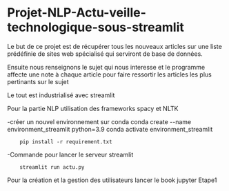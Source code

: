 # Projet-NLP-Actu-veille-technologique-sous-streamlit
Le but de ce projet est de récupérer tous les nouveaux articles sur une liste prédéfinie de sites web spécialisé qui serviront de base de données.

Ensuite nous renseignons le sujet qui nous interesse et le programme affecte une note à chaque article pour faire ressortir les articles les plus pertinants sur le sujet

Le tout est industrialisé avec streamlit

Pour la partie NLP utilisation des frameworks spacy et NLTK

-créer un nouvel environnement sur conda
		conda create --name environment_streamlit python=3.9
		conda activate environment_streamlit


		pip install -r requirement.txt

-Commande pour lancer le serveur streamlit
		
		streamlit run actu.py

Pour la création et la gestion des utilisateurs lancer le book jupyter Etape1
